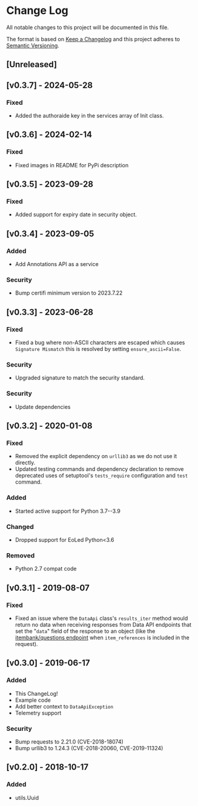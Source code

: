 # Change Log

All notable changes to this project will be documented in this file.

The format is based on [Keep a Changelog](http://keepachangelog.com/en/1.0.0/)
and this project adheres to [Semantic Versioning](http://semver.org/spec/v2.0.0.html).

## [Unreleased]

## [v0.3.7] - 2024-05-28
### Fixed
- Added the authoraide key in the services array of Init class.

## [v0.3.6] - 2024-02-14
### Fixed
- Fixed images in README for PyPi description

## [v0.3.5] - 2023-09-28
### Fixed
- Added support for expiry date in security object.

## [v0.3.4] - 2023-09-05
### Added
- Add Annotations API as a service

### Security
- Bump certifi minimum version to 2023.7.22

## [v0.3.3] - 2023-06-28
### Fixed
- Fixed a bug where non-ASCII characters are escaped which causes `Signature Mismatch` this is resolved by setting `ensure_ascii=False`.

### Security
- Upgraded signature to match the security standard.

### Security
- Update dependencies

## [v0.3.2] - 2020-01-08
### Fixed
- Removed the explicit dependency on `urllib3` as we do not use it directly.
- Updated testing commands and dependency declaration to remove deprecated uses
  of setuptool's `tests_require` configuration and `test` command.

### Added
- Started active support for Python 3.7--3.9

### Changed
- Dropped support for EoLed Python<3.6

### Removed
- Python 2.7 compat code

## [v0.3.1] - 2019-08-07
### Fixed
- Fixed an issue where the `DataApi` class's `results_iter` method would return no data 
  when receiving responses from Data API endpoints that set the "`data`" field of the
  response to an object (like the [itembank/questions endpoint](https://reference.learnosity.com/data-api/endpoints/itembank_endpoints#getQuestions) 
  when `item_references` is included in the request).

## [v0.3.0] - 2019-06-17
### Added
- This ChangeLog!
- Example code
- Add better context to `DataApiException`
- Telemetry support

### Security
- Bump requests to 2.21.0 (CVE-2018-18074)
- Bump urllib3 to 1.24.3 (CVE-2018-20060, CVE-2019-11324)

## [v0.2.0] - 2018-10-17
### Added
- utils.Uuid
